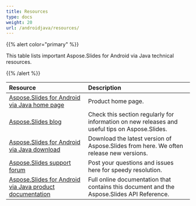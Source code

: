 ```yaml
---
title: Resources
type: docs
weight: 20
url: /androidjava/resources/
---
```


{{% alert color="primary" %}} 

This table lists important Aspose.Slides for Android via Java technical resources. 

{{% /alert %}} 

|**Resource**|**Description**|
| :- | :- |
|[Aspose.Slides for Android via Java home page](https://docs.aspose.com/slides/androidjava/)|Product home page.|
|[Aspose.Slides blog](https://blog.aspose.com/category/aspose-products/aspose-slides-product-family/)|Check this section regularly for information on new releases and useful tips on Aspose.Slides.|
|[Aspose.Slides for Android via Java download](http://maven.aspose.com/repository/simple/ext-release-local/com/aspose/aspose-slides/)|Download the latest version of Aspose.Slides from here. We often release new versions.|
|[Aspose.Slides support forum](https://forum.aspose.com/c/slides)|Post your questions and issues here for speedy resolution.|
|[Aspose.Slides for Android via Java product documentation](/slides/java/)|Full online documentation that contains this document and the Aspose.Slides API Reference.|

